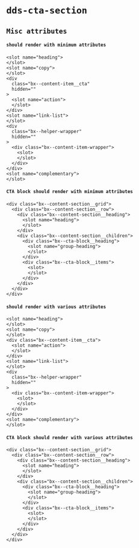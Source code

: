 # `dds-cta-section`

## `Misc attributes`

####   `should render with minimum attributes`

```
<slot name="heading">
</slot>
<slot name="copy">
</slot>
<div
  class="bx--content-item__cta"
  hidden=""
>
  <slot name="action">
  </slot>
</div>
<slot name="link-list">
</slot>
<div
  class="bx--helper-wrapper"
  hidden=""
>
  <div class="bx--content-item-wrapper">
    <slot>
    </slot>
  </div>
</div>
<slot name="complementary">
</slot>

```

####   `CTA block should render with minimum attributes`

```
<div class="bx--content-section__grid">
  <div class="bx--content-section__row">
    <div class="bx--content-section__heading">
      <slot name="heading">
      </slot>
    </div>
    <div class="bx--content-section__children">
      <div class="bx--cta-block__heading">
        <slot name="group-heading">
        </slot>
      </div>
      <div class="bx--cta-block__items">
        <slot>
        </slot>
      </div>
    </div>
  </div>
</div>

```

####   `should render with various attributes`

```
<slot name="heading">
</slot>
<slot name="copy">
</slot>
<div class="bx--content-item__cta">
  <slot name="action">
  </slot>
</div>
<slot name="link-list">
</slot>
<div
  class="bx--helper-wrapper"
  hidden=""
>
  <div class="bx--content-item-wrapper">
    <slot>
    </slot>
  </div>
</div>
<slot name="complementary">
</slot>

```

####   `CTA block should render with various attributes`

```
<div class="bx--content-section__grid">
  <div class="bx--content-section__row">
    <div class="bx--content-section__heading">
      <slot name="heading">
      </slot>
    </div>
    <div class="bx--content-section__children">
      <div class="bx--cta-block__heading">
        <slot name="group-heading">
        </slot>
      </div>
      <div class="bx--cta-block__items">
        <slot>
        </slot>
      </div>
    </div>
  </div>
</div>

```

